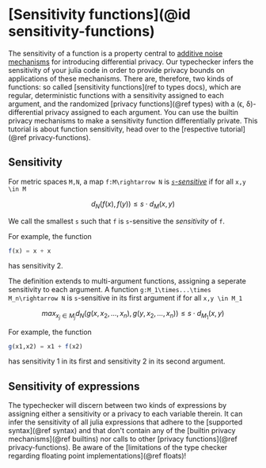 
# [Sensitivity functions](@id sensitivity-functions)

The sensitivity of a function is a property central to [additive noise mechanisms](https://en.wikipedia.org/wiki/Additive_noise_mechanisms) for introducing differential privacy. Our typechecker infers the sensitivity of your julia code in order to provide privacy bounds on applications of these mechanisms. There are, therefore, two kinds of functions: so called [sensitivity functions](ref to types docs), which are regular, deterministic functions with a sensitivity assigned to each argument, and the randomized [privacy functions](@ref types) with a (ϵ, δ)-differential privacy assigned to each argument. You can use the builtin privacy mechanisms to make a sensitivity function differentially private. This tutorial is about function sensitivity, head over to the [respective tutorial](@ref privacy-functions).

## Sensitivity
For metric spaces ``M,N``, a map ``f:M\rightarrow N`` is [*``s``-sensitive*](https://en.wikipedia.org/wiki/Differential_privacy#Sensitivity) if for all ``x,y \in M``
```math
d_N(f(x), f(y)) \leq s \cdot d_M(x,y)
```
We call the smallest ``s`` such that ``f`` is ``s``-sensitive the *sensitivity* of ``f``.

For example, the function
```julia
f(x) = x + x
```
has sensitivity 2.

The definition extends to multi-argument functions, assigning a seperate sensitivity to each argument. A function ``g:M_1\times...\times M_n\rightarrow N`` is ``s``-sensitive in its first argument if for all ``x,y \in M_1``
```math
max_{x_j\in M_j} d_N(g(x,x_2,...,x_n), g(y,x_2,...,x_n)) \leq s \cdot d_{M_1}(x,y)
```

For example, the function
```julia
g(x1,x2) = x1 + f(x2)
```
has sensitivity 1 in its first and sensitivity 2 in its second argument.

## Sensitivity of expressions
The typechecker will discern between two kinds of expressions by assigning either a sensitivity or a privacy to each variable therein. It can infer the sensitivity of all julia expressions that adhere to the [supported syntax](@ref syntax) and that don't contain any of the [builtin privacy mechanisms](@ref builtins) nor calls to other [privacy functions](@ref privacy-functions). Be aware of the [limitations of the type checker regarding floating point implementations](@ref floats)!
